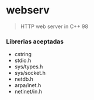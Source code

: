 # webserv
> HTTP web server in C++ 98

### Librerias aceptadas

- cstring
- stdio.h
- sys/types.h
- sys/socket.h
- netdb.h
- arpa/inet.h
- netinet/in.h
